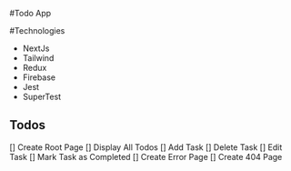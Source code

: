 #Todo App

#Technologies 

* NextJs
* Tailwind
* Redux
* Firebase
* Jest
* SuperTest

## Todos 
[] Create Root Page
[] Display All Todos
[] Add Task
[] Delete Task
[] Edit Task
[] Mark Task as Completed
[] Create Error Page
[] Create 404 Page